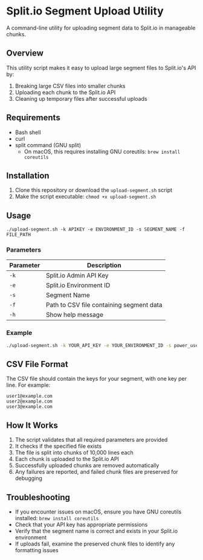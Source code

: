 # Split.io Segment Upload Utility

A command-line utility for uploading segment data to Split.io in manageable chunks.

## Overview

This utility script makes it easy to upload large segment files to Split.io's API by:

1. Breaking large CSV files into smaller chunks
2. Uploading each chunk to the Split.io API
3. Cleaning up temporary files after successful uploads

## Requirements

- Bash shell
- curl
- split command (GNU split)
  - On macOS, this requires installing GNU coreutils: `brew install coreutils`

## Installation

1. Clone this repository or download the `upload-segment.sh` script
2. Make the script executable: `chmod +x upload-segment.sh`

## Usage

```
./upload-segment.sh -k APIKEY -e ENVIRONMENT_ID -s SEGMENT_NAME -f FILE_PATH
```

### Parameters

| Parameter | Description |
|-----------|-------------|
| `-k` | Split.io Admin API Key |
| `-e` | Split.io Environment ID |
| `-s` | Segment Name |
| `-f` | Path to CSV file containing segment data |
| `-h` | Show help message |

### Example

```bash
./upload-segment.sh -k YOUR_API_KEY -e YOUR_ENVIRONMENT_ID -s power_users -f /path/to/users.csv
```

## CSV File Format

The CSV file should contain the keys for your segment, with one key per line. For example:

```
user1@example.com
user2@example.com
user3@example.com
```

## How It Works

1. The script validates that all required parameters are provided
2. It checks if the specified file exists
3. The file is split into chunks of 10,000 lines each
4. Each chunk is uploaded to the Split.io API
5. Successfully uploaded chunks are removed automatically
6. Any failures are reported, and failed chunk files are preserved for debugging

## Troubleshooting

- If you encounter issues on macOS, ensure you have GNU coreutils installed: `brew install coreutils`
- Check that your API key has appropriate permissions
- Verify that the segment name is correct and exists in your Split.io environment
- If uploads fail, examine the preserved chunk files to identify any formatting issues

